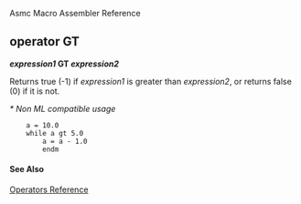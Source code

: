 Asmc Macro Assembler Reference

## operator GT

**_expression1_ GT _expression2_**


Returns true (-1) if _expression1_ is greater than _expression2_, or returns false (0) if it is not.

_* Non ML compatible usage_

```assembly
    a = 10.0
    while a gt 5.0
        a = a - 1.0
        endm
```

#### See Also

[Operators Reference](readme.md)
